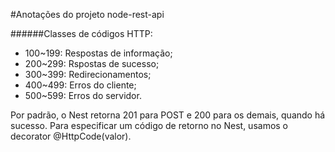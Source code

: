 #Anotações do projeto node-rest-api

######Classes de códigos HTTP:
* 100~199: Respostas de informação;
* 200~299: Rspostas de sucesso;
* 300~399: Redirecionamentos;
* 400~499: Erros do cliente;
* 500~599: Erros do servidor.

Por padrão, o Nest retorna 201 para POST e 200 para os demais, quando há sucesso. Para especificar um código de retorno no Nest, usamos o decorator @HttpCode(valor).